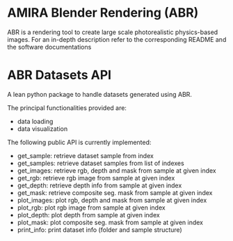 AMIRA Blender Rendering (ABR)
============================

ABR is a rendering tool to create large scale photorealistic physics-based images.
For an in-depth description refer to the corresponding README and the software documentations


ABR Datasets API
==================

A lean python package to handle datasets generated using ABR.

The principal functionalities provided are:
- data loading
- data visualization

The following public API is currently implemented:
- get_sample:  retrieve dataset sample from index
- get_samples: retrieve dataset samples from list of indexes
- get_images:  retrieve rgb, depth and mask from sample at given index
- get_rgb:     retrieve rgb image from sample at given index
- get_depth:   retrieve depth info from sample at given index
- get_mask:    retrieve composite seg. mask from sample at given index
- plot_images: plot rgb, depth and mask from sample at given index
- plot_rgb:    plot rgb image from sample at given index
- plot_depth:  plot depth from sample at given index
- plot_mask:   plot composite seg. mask from sample at given index
- print_info:  print dataset info (folder and sample structure)
